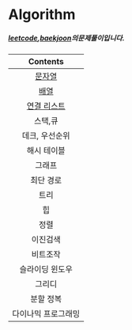 # Algorithm

##### [leetcode](https://leetcode.com/),[baekjoon](https://www.acmicpc.net/)의문제풀이입니다.

|Contents|
|:---:|
|[문자열](https://github.com/minjung-s/Algorithm/tree/master/1.%EB%AC%B8%EC%9E%90%EC%97%B4)|
|[배열](https://github.com/minjung-s/Algorithm/tree/master/2.%EB%B0%B0%EC%97%B4)|
|[연결 리스트](https://github.com/minjung-s/Algorithm/tree/master/3.%EC%97%B0%EA%B2%B0%EB%A6%AC%EC%8A%A4%ED%8A%B8)|
|스택,큐|
|데크, 우선순위|
|해시 테이블|
|그래프|
|최단 경로|
|트리|
|힙|
|정렬|
|이진검색|
|비트조작|
|슬라이딩 윈도우|
|그리디|
|분할 정복|
|다이나믹 프로그래밍|
